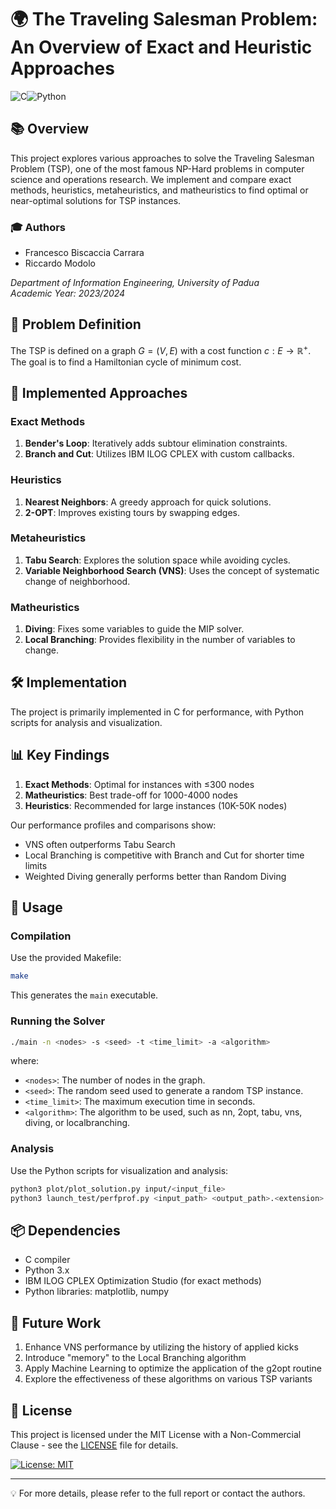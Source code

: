 # 🌍 The Traveling Salesman Problem: An Overview of Exact and Heuristic Approaches
![C](https://img.shields.io/badge/C-A8B9CC?style=for-the-badge&logo=c&logoColor=white)![Python](https://img.shields.io/badge/Python-3776AB?style=for-the-badge&logo=python&logoColor=white)

## 📚 Overview

This project explores various approaches to solve the Traveling Salesman Problem (TSP), one of the most famous NP-Hard problems in computer science and operations research. We implement and compare exact methods, heuristics, metaheuristics, and matheuristics to find optimal or near-optimal solutions for TSP instances.

### 🎓 Authors
- Francesco Biscaccia Carrara 
- Riccardo Modolo

*Department of Information Engineering, University of Padua*  
*Academic Year: 2023/2024*

## 🧠 Problem Definition

The TSP is defined on a graph $G = (V,E)$ with a cost function $c: E \to \mathbb{R}^{+}$. The goal is to find a Hamiltonian cycle of minimum cost.

## 🚀 Implemented Approaches

### Exact Methods
1. **Bender's Loop**: Iteratively adds subtour elimination constraints.
2. **Branch and Cut**: Utilizes IBM ILOG CPLEX with custom callbacks.

### Heuristics
1. **Nearest Neighbors**: A greedy approach for quick solutions.
2. **2-OPT**: Improves existing tours by swapping edges.

### Metaheuristics
1. **Tabu Search**: Explores the solution space while avoiding cycles.
2. **Variable Neighborhood Search (VNS)**: Uses the concept of systematic change of neighborhood.

### Matheuristics
1. **Diving**: Fixes some variables to guide the MIP solver.
2. **Local Branching**: Provides flexibility in the number of variables to change.

## 🛠️ Implementation

The project is primarily implemented in C for performance, with Python scripts for analysis and visualization.

## 📊 Key Findings

1. **Exact Methods**: Optimal for instances with ≤300 nodes
2. **Matheuristics**: Best trade-off for 1000-4000 nodes
3. **Heuristics**: Recommended for large instances (10K-50K nodes)

Our performance profiles and comparisons show:
- VNS often outperforms Tabu Search
- Local Branching is competitive with Branch and Cut for shorter time limits
- Weighted Diving generally performs better than Random Diving

## 🔧 Usage

### Compilation

Use the provided Makefile:

```bash
make
```

This generates the `main` executable.

### Running the Solver

```bash
./main -n <nodes> -s <seed> -t <time_limit> -a <algorithm>
```

where:
- `<nodes>`: The number of nodes in the graph.
- `<seed>`: The random seed used to generate a random TSP instance.
- `<time_limit>`: The maximum execution time in seconds.
- `<algorithm>`: The algorithm to be used, such as nn, 2opt, tabu, vns, diving, or localbranching.

### Analysis

Use the Python scripts for visualization and analysis:

```bash
python3 plot/plot_solution.py input/<input_file>
python3 launch_test/perfprof.py <input_path> <output_path>.<extension>
```

## 📦 Dependencies

- C compiler
- Python 3.x
- IBM ILOG CPLEX Optimization Studio (for exact methods)
- Python libraries: matplotlib, numpy

## 🔮 Future Work

1. Enhance VNS performance by utilizing the history of applied kicks
2. Introduce "memory" to the Local Branching algorithm
3. Apply Machine Learning to optimize the application of the g2opt routine
4. Explore the effectiveness of these algorithms on various TSP variants

## 📄 License

This project is licensed under the MIT License with a Non-Commercial Clause - see the [LICENSE](LICENSE) file for details.

[![License: MIT](https://img.shields.io/badge/License-MIT-yellow.svg)](LICENSE)

---

💡 For more details, please refer to the full report or contact the authors.

